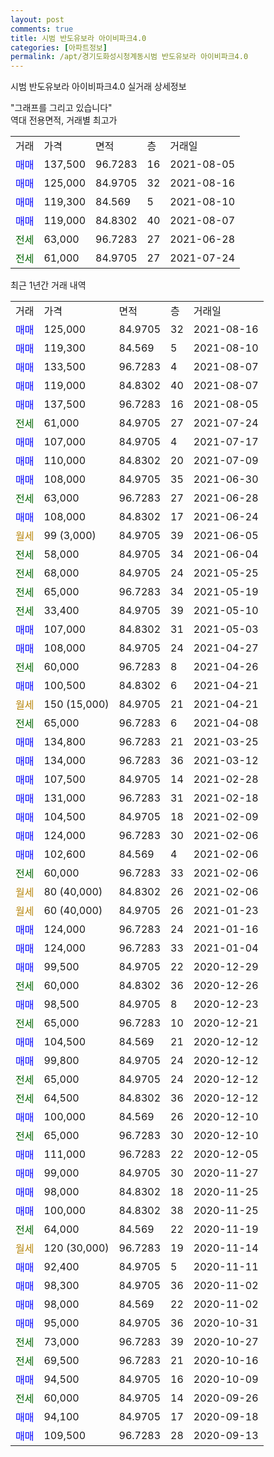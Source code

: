 ```yaml
---
layout: post
comments: true
title: 시범 반도유보라 아이비파크4.0
categories: [아파트정보]
permalink: /apt/경기도화성시청계동시범 반도유보라 아이비파크4.0
---
```


시범 반도유보라 아이비파크4.0 실거래 상세정보

<script type="text/javascript">
  google.charts.load('current', {'packages':['line', 'corechart']});
  google.charts.setOnLoadCallback(drawChart);

  function drawChart() {
    var data = new google.visualization.DataTable();
    data.addColumn('date', '거래일');
    data.addColumn('number', "매매");
    data.addColumn('number', "전세");
    data.addColumn('number', "전매");

    data.addRows([[new Date(Date.parse("2021-08-16")), 125000, null, null], [new Date(Date.parse("2021-08-10")), 119300, null, null], [new Date(Date.parse("2021-08-07")), 133500, null, null], [new Date(Date.parse("2021-08-07")), 119000, null, null], [new Date(Date.parse("2021-08-05")), 137500, null, null], [new Date(Date.parse("2021-07-24")), null, 61000, null], [new Date(Date.parse("2021-07-17")), 107000, null, null], [new Date(Date.parse("2021-07-09")), 110000, null, null], [new Date(Date.parse("2021-06-30")), 108000, null, null], [new Date(Date.parse("2021-06-28")), null, 63000, null], [new Date(Date.parse("2021-06-24")), 108000, null, null], [new Date(Date.parse("2021-06-05")), null, null, null], [new Date(Date.parse("2021-06-04")), null, 58000, null], [new Date(Date.parse("2021-05-25")), null, 68000, null], [new Date(Date.parse("2021-05-19")), null, 65000, null], [new Date(Date.parse("2021-05-10")), null, 33400, null], [new Date(Date.parse("2021-05-03")), 107000, null, null], [new Date(Date.parse("2021-04-27")), 108000, null, null], [new Date(Date.parse("2021-04-26")), null, 60000, null], [new Date(Date.parse("2021-04-21")), 100500, null, null], [new Date(Date.parse("2021-04-21")), null, null, null], [new Date(Date.parse("2021-04-08")), null, 65000, null], [new Date(Date.parse("2021-03-25")), 134800, null, null], [new Date(Date.parse("2021-03-12")), 134000, null, null], [new Date(Date.parse("2021-02-28")), 107500, null, null], [new Date(Date.parse("2021-02-18")), 131000, null, null], [new Date(Date.parse("2021-02-09")), 104500, null, null], [new Date(Date.parse("2021-02-06")), 124000, null, null], [new Date(Date.parse("2021-02-06")), 102600, null, null], [new Date(Date.parse("2021-02-06")), null, 60000, null], [new Date(Date.parse("2021-02-06")), null, null, null], [new Date(Date.parse("2021-01-23")), null, null, null], [new Date(Date.parse("2021-01-16")), 124000, null, null], [new Date(Date.parse("2021-01-04")), 124000, null, null], [new Date(Date.parse("2020-12-29")), 99500, null, null], [new Date(Date.parse("2020-12-26")), null, 60000, null], [new Date(Date.parse("2020-12-23")), 98500, null, null], [new Date(Date.parse("2020-12-21")), null, 65000, null], [new Date(Date.parse("2020-12-12")), 104500, null, null], [new Date(Date.parse("2020-12-12")), 99800, null, null], [new Date(Date.parse("2020-12-12")), null, 65000, null], [new Date(Date.parse("2020-12-12")), null, 64500, null], [new Date(Date.parse("2020-12-10")), 100000, null, null], [new Date(Date.parse("2020-12-10")), null, 65000, null], [new Date(Date.parse("2020-12-05")), 111000, null, null], [new Date(Date.parse("2020-11-27")), 99000, null, null], [new Date(Date.parse("2020-11-25")), 98000, null, null], [new Date(Date.parse("2020-11-25")), 100000, null, null], [new Date(Date.parse("2020-11-19")), null, 64000, null], [new Date(Date.parse("2020-11-14")), null, null, null], [new Date(Date.parse("2020-11-11")), 92400, null, null], [new Date(Date.parse("2020-11-02")), 98300, null, null], [new Date(Date.parse("2020-11-02")), 98000, null, null], [new Date(Date.parse("2020-10-31")), 95000, null, null], [new Date(Date.parse("2020-10-27")), null, 73000, null], [new Date(Date.parse("2020-10-16")), null, 69500, null], [new Date(Date.parse("2020-10-09")), 94500, null, null], [new Date(Date.parse("2020-09-26")), null, 60000, null], [new Date(Date.parse("2020-09-18")), 94100, null, null], [new Date(Date.parse("2020-09-13")), 109500, null, null]]);

    var options = {
      hAxis: {
        format: 'yyyy/MM/dd'
      },    
      lineWidth: 0,
      pointsVisible: true,    
      title: '최근 1년간 유형별 실거래가 분포',
      legend: { position: 'bottom' }
    };

    var formatter = new google.visualization.NumberFormat({pattern:'###,###'} );
    formatter.format(data, 1);
    formatter.format(data, 2);
    
    setTimeout(function() {
        var chart = new google.visualization.LineChart(document.getElementById('columnchart_material'));
        chart.draw(data, (options));
        document.getElementById('loading').style.display = 'none';
    }, 1000);
  }
</script>


<div id="loading" style="z-index:20; display: block; margin-left: 0px">"그래프를 그리고 있습니다"</div>
<div id="columnchart_material" style="width: 95%; margin-left: 0px; display: block"></div>
<!-- contents start -->
역대 전용면적, 거래별 최고가
<table class="sortable">
    <tr>
      <td>거래</td>
      <td>가격</td>
      <td>면적</td>
      <td>층</td>
      <td>거래일</td>
    </tr>
        <tr>
          <td><a style="color: blue">매매</a></td>
          <td>137,500</td>
          <td>96.7283</td>
          <td>16</td>
          <td>2021-08-05</td>
        </tr>            <tr>
          <td><a style="color: blue">매매</a></td>
          <td>125,000</td>
          <td>84.9705</td>
          <td>32</td>
          <td>2021-08-16</td>
        </tr>            <tr>
          <td><a style="color: blue">매매</a></td>
          <td>119,300</td>
          <td>84.569</td>
          <td>5</td>
          <td>2021-08-10</td>
        </tr>            <tr>
          <td><a style="color: blue">매매</a></td>
          <td>119,000</td>
          <td>84.8302</td>
          <td>40</td>
          <td>2021-08-07</td>
        </tr>        
        <tr>
              <td><a style="color: darkgreen">전세</a></td>
              <td>63,000</td>
              <td>96.7283</td>
              <td>27</td>
              <td>2021-06-28</td>
            </tr>            <tr>
              <td><a style="color: darkgreen">전세</a></td>
              <td>61,000</td>
              <td>84.9705</td>
              <td>27</td>
              <td>2021-07-24</td>
            </tr>        
    
</table>

최근 1년간 거래 내역

<table class="sortable">
    <tr>
      <td>거래</td>
      <td>가격</td>
      <td>면적</td>
      <td>층</td>
      <td>거래일</td>
    </tr>
    <tr>
      <td><a style="color: blue">매매</a></td>
      <td>125,000</td>
      <td>84.9705</td>
      <td>32</td>
      <td>2021-08-16</td>
    </tr>          <tr>
      <td><a style="color: blue">매매</a></td>
      <td>119,300</td>
      <td>84.569</td>
      <td>5</td>
      <td>2021-08-10</td>
    </tr>          <tr>
      <td><a style="color: blue">매매</a></td>
      <td>133,500</td>
      <td>96.7283</td>
      <td>4</td>
      <td>2021-08-07</td>
    </tr>          <tr>
      <td><a style="color: blue">매매</a></td>
      <td>119,000</td>
      <td>84.8302</td>
      <td>40</td>
      <td>2021-08-07</td>
    </tr>          <tr>
      <td><a style="color: blue">매매</a></td>
      <td>137,500</td>
      <td>96.7283</td>
      <td>16</td>
      <td>2021-08-05</td>
    </tr>          <tr>
      <td><a style="color: darkgreen">전세</a></td>
      <td>61,000</td>
      <td>84.9705</td>
      <td>27</td>
      <td>2021-07-24</td>
    </tr>          <tr>
      <td><a style="color: blue">매매</a></td>
      <td>107,000</td>
      <td>84.9705</td>
      <td>4</td>
      <td>2021-07-17</td>
    </tr>          <tr>
      <td><a style="color: blue">매매</a></td>
      <td>110,000</td>
      <td>84.8302</td>
      <td>20</td>
      <td>2021-07-09</td>
    </tr>          <tr>
      <td><a style="color: blue">매매</a></td>
      <td>108,000</td>
      <td>84.9705</td>
      <td>35</td>
      <td>2021-06-30</td>
    </tr>          <tr>
      <td><a style="color: darkgreen">전세</a></td>
      <td>63,000</td>
      <td>96.7283</td>
      <td>27</td>
      <td>2021-06-28</td>
    </tr>          <tr>
      <td><a style="color: blue">매매</a></td>
      <td>108,000</td>
      <td>84.8302</td>
      <td>17</td>
      <td>2021-06-24</td>
    </tr>          <tr>
      <td><a style="color: darkgoldenrod">월세</a></td>
      <td>99 (3,000)</td>
      <td>84.9705</td>
      <td>39</td>
      <td>2021-06-05</td>
    </tr>          <tr>
      <td><a style="color: darkgreen">전세</a></td>
      <td>58,000</td>
      <td>84.9705</td>
      <td>34</td>
      <td>2021-06-04</td>
    </tr>          <tr>
      <td><a style="color: darkgreen">전세</a></td>
      <td>68,000</td>
      <td>84.9705</td>
      <td>24</td>
      <td>2021-05-25</td>
    </tr>          <tr>
      <td><a style="color: darkgreen">전세</a></td>
      <td>65,000</td>
      <td>96.7283</td>
      <td>34</td>
      <td>2021-05-19</td>
    </tr>          <tr>
      <td><a style="color: darkgreen">전세</a></td>
      <td>33,400</td>
      <td>84.9705</td>
      <td>39</td>
      <td>2021-05-10</td>
    </tr>          <tr>
      <td><a style="color: blue">매매</a></td>
      <td>107,000</td>
      <td>84.8302</td>
      <td>31</td>
      <td>2021-05-03</td>
    </tr>          <tr>
      <td><a style="color: blue">매매</a></td>
      <td>108,000</td>
      <td>84.9705</td>
      <td>24</td>
      <td>2021-04-27</td>
    </tr>          <tr>
      <td><a style="color: darkgreen">전세</a></td>
      <td>60,000</td>
      <td>96.7283</td>
      <td>8</td>
      <td>2021-04-26</td>
    </tr>          <tr>
      <td><a style="color: blue">매매</a></td>
      <td>100,500</td>
      <td>84.8302</td>
      <td>6</td>
      <td>2021-04-21</td>
    </tr>          <tr>
      <td><a style="color: darkgoldenrod">월세</a></td>
      <td>150 (15,000)</td>
      <td>84.9705</td>
      <td>21</td>
      <td>2021-04-21</td>
    </tr>          <tr>
      <td><a style="color: darkgreen">전세</a></td>
      <td>65,000</td>
      <td>96.7283</td>
      <td>6</td>
      <td>2021-04-08</td>
    </tr>          <tr>
      <td><a style="color: blue">매매</a></td>
      <td>134,800</td>
      <td>96.7283</td>
      <td>21</td>
      <td>2021-03-25</td>
    </tr>          <tr>
      <td><a style="color: blue">매매</a></td>
      <td>134,000</td>
      <td>96.7283</td>
      <td>36</td>
      <td>2021-03-12</td>
    </tr>          <tr>
      <td><a style="color: blue">매매</a></td>
      <td>107,500</td>
      <td>84.9705</td>
      <td>14</td>
      <td>2021-02-28</td>
    </tr>          <tr>
      <td><a style="color: blue">매매</a></td>
      <td>131,000</td>
      <td>96.7283</td>
      <td>31</td>
      <td>2021-02-18</td>
    </tr>          <tr>
      <td><a style="color: blue">매매</a></td>
      <td>104,500</td>
      <td>84.9705</td>
      <td>18</td>
      <td>2021-02-09</td>
    </tr>          <tr>
      <td><a style="color: blue">매매</a></td>
      <td>124,000</td>
      <td>96.7283</td>
      <td>30</td>
      <td>2021-02-06</td>
    </tr>          <tr>
      <td><a style="color: blue">매매</a></td>
      <td>102,600</td>
      <td>84.569</td>
      <td>4</td>
      <td>2021-02-06</td>
    </tr>          <tr>
      <td><a style="color: darkgreen">전세</a></td>
      <td>60,000</td>
      <td>96.7283</td>
      <td>33</td>
      <td>2021-02-06</td>
    </tr>          <tr>
      <td><a style="color: darkgoldenrod">월세</a></td>
      <td>80 (40,000)</td>
      <td>84.8302</td>
      <td>26</td>
      <td>2021-02-06</td>
    </tr>          <tr>
      <td><a style="color: darkgoldenrod">월세</a></td>
      <td>60 (40,000)</td>
      <td>84.9705</td>
      <td>26</td>
      <td>2021-01-23</td>
    </tr>          <tr>
      <td><a style="color: blue">매매</a></td>
      <td>124,000</td>
      <td>96.7283</td>
      <td>24</td>
      <td>2021-01-16</td>
    </tr>          <tr>
      <td><a style="color: blue">매매</a></td>
      <td>124,000</td>
      <td>96.7283</td>
      <td>33</td>
      <td>2021-01-04</td>
    </tr>          <tr>
      <td><a style="color: blue">매매</a></td>
      <td>99,500</td>
      <td>84.9705</td>
      <td>22</td>
      <td>2020-12-29</td>
    </tr>          <tr>
      <td><a style="color: darkgreen">전세</a></td>
      <td>60,000</td>
      <td>84.8302</td>
      <td>36</td>
      <td>2020-12-26</td>
    </tr>          <tr>
      <td><a style="color: blue">매매</a></td>
      <td>98,500</td>
      <td>84.9705</td>
      <td>8</td>
      <td>2020-12-23</td>
    </tr>          <tr>
      <td><a style="color: darkgreen">전세</a></td>
      <td>65,000</td>
      <td>96.7283</td>
      <td>10</td>
      <td>2020-12-21</td>
    </tr>          <tr>
      <td><a style="color: blue">매매</a></td>
      <td>104,500</td>
      <td>84.569</td>
      <td>21</td>
      <td>2020-12-12</td>
    </tr>          <tr>
      <td><a style="color: blue">매매</a></td>
      <td>99,800</td>
      <td>84.9705</td>
      <td>24</td>
      <td>2020-12-12</td>
    </tr>          <tr>
      <td><a style="color: darkgreen">전세</a></td>
      <td>65,000</td>
      <td>84.9705</td>
      <td>24</td>
      <td>2020-12-12</td>
    </tr>          <tr>
      <td><a style="color: darkgreen">전세</a></td>
      <td>64,500</td>
      <td>84.8302</td>
      <td>36</td>
      <td>2020-12-12</td>
    </tr>          <tr>
      <td><a style="color: blue">매매</a></td>
      <td>100,000</td>
      <td>84.569</td>
      <td>26</td>
      <td>2020-12-10</td>
    </tr>          <tr>
      <td><a style="color: darkgreen">전세</a></td>
      <td>65,000</td>
      <td>96.7283</td>
      <td>30</td>
      <td>2020-12-10</td>
    </tr>          <tr>
      <td><a style="color: blue">매매</a></td>
      <td>111,000</td>
      <td>96.7283</td>
      <td>22</td>
      <td>2020-12-05</td>
    </tr>          <tr>
      <td><a style="color: blue">매매</a></td>
      <td>99,000</td>
      <td>84.9705</td>
      <td>30</td>
      <td>2020-11-27</td>
    </tr>          <tr>
      <td><a style="color: blue">매매</a></td>
      <td>98,000</td>
      <td>84.8302</td>
      <td>18</td>
      <td>2020-11-25</td>
    </tr>          <tr>
      <td><a style="color: blue">매매</a></td>
      <td>100,000</td>
      <td>84.8302</td>
      <td>38</td>
      <td>2020-11-25</td>
    </tr>          <tr>
      <td><a style="color: darkgreen">전세</a></td>
      <td>64,000</td>
      <td>84.569</td>
      <td>22</td>
      <td>2020-11-19</td>
    </tr>          <tr>
      <td><a style="color: darkgoldenrod">월세</a></td>
      <td>120 (30,000)</td>
      <td>96.7283</td>
      <td>19</td>
      <td>2020-11-14</td>
    </tr>          <tr>
      <td><a style="color: blue">매매</a></td>
      <td>92,400</td>
      <td>84.9705</td>
      <td>5</td>
      <td>2020-11-11</td>
    </tr>          <tr>
      <td><a style="color: blue">매매</a></td>
      <td>98,300</td>
      <td>84.9705</td>
      <td>36</td>
      <td>2020-11-02</td>
    </tr>          <tr>
      <td><a style="color: blue">매매</a></td>
      <td>98,000</td>
      <td>84.569</td>
      <td>22</td>
      <td>2020-11-02</td>
    </tr>          <tr>
      <td><a style="color: blue">매매</a></td>
      <td>95,000</td>
      <td>84.9705</td>
      <td>36</td>
      <td>2020-10-31</td>
    </tr>          <tr>
      <td><a style="color: darkgreen">전세</a></td>
      <td>73,000</td>
      <td>96.7283</td>
      <td>39</td>
      <td>2020-10-27</td>
    </tr>          <tr>
      <td><a style="color: darkgreen">전세</a></td>
      <td>69,500</td>
      <td>96.7283</td>
      <td>21</td>
      <td>2020-10-16</td>
    </tr>          <tr>
      <td><a style="color: blue">매매</a></td>
      <td>94,500</td>
      <td>84.9705</td>
      <td>16</td>
      <td>2020-10-09</td>
    </tr>          <tr>
      <td><a style="color: darkgreen">전세</a></td>
      <td>60,000</td>
      <td>84.9705</td>
      <td>14</td>
      <td>2020-09-26</td>
    </tr>          <tr>
      <td><a style="color: blue">매매</a></td>
      <td>94,100</td>
      <td>84.9705</td>
      <td>17</td>
      <td>2020-09-18</td>
    </tr>          <tr>
      <td><a style="color: blue">매매</a></td>
      <td>109,500</td>
      <td>96.7283</td>
      <td>28</td>
      <td>2020-09-13</td>
    </tr>      </table>
<!-- contents end -->    


